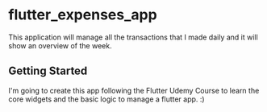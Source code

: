 # flutter_expenses_app

This application will manage all the transactions that I made daily and it will show an overview of the week.

## Getting Started

I'm going to create this app following the Flutter Udemy Course to learn the core widgets and the basic logic to manage a flutter app.
:)
